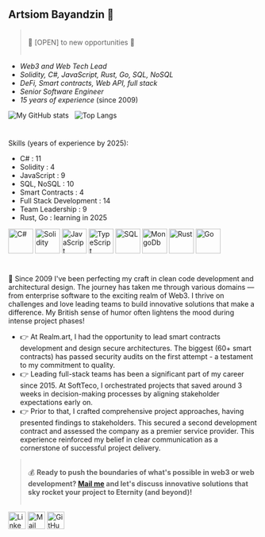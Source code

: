 ## Artsiom Bayandzin 🚀

> <br/> 🧨 [OPEN] to new opportunities 🧨 <br /> &nbsp;

- *Web3 and Web Tech Lead*
- *Solidity, C#, JavaScript, Rust, Go, SQL, NoSQL*
- *DeFi, Smart contracts, Web API, full stack*
- *Senior Software Engineer*
- *15 years of experience* (since 2009)

![My GitHub stats](https://github-readme-stats-private-five.vercel.app/api?username=artem-bayandin&show_icons=true&show=prs_merged_percentage&theme=gruvbox&rank_icon=github&include_all_commits=true&hide=issues,contribs&exclude_repo=github-readme-stats,github-readme-stats-private,anuraghazra.github.io)&nbsp;&nbsp;&nbsp;![Top Langs](https://github-readme-stats-private-five.vercel.app/api/top-langs/?username=artem-bayandin&layout=compact&exclude_repo=github-readme-stats,github-readme-stats-private,anuraghazra.github.io)

#

Skills (years of experience by 2025):
- C# : 11
- Solidity : 4
- JavaScript : 9
- SQL, NoSQL : 10
- Smart Contracts : 4
- Full Stack Development : 14
- Team Leadership : 9
- Rust, Go : learning in 2025

<img src="https://raw.githubusercontent.com/bablubambal/All_logo_and_pictures/1ac69ce5fbc389725f16f989fa53c62d6e1b4883/programming%20languages/c%23.svg" alt="C#" height="50" width="50" /> <img src="https://raw.githubusercontent.com/xandemon/developer-icons/refs/heads/main/icons/solidity.svg" alt="Solidity" height="50" width="50" style="background-color:rgba(255,255,255,.2)" /> <img src="https://raw.githubusercontent.com/bablubambal/All_logo_and_pictures/1ac69ce5fbc389725f16f989fa53c62d6e1b4883/programming%20languages/javascript.svg" alt="JavaScript" height="50" width="50" /> <img src="https://raw.githubusercontent.com/xandemon/developer-icons/refs/heads/main/icons/typescript.svg" alt="TypeScript" height="50" width="50" /> <img src="https://raw.githubusercontent.com/xandemon/developer-icons/refs/heads/main/icons/microsoft-sql-server.svg" alt="SQL" height="50" width="50" /> <img src="https://raw.githubusercontent.com/xandemon/developer-icons/refs/heads/main/icons/mongodb.svg" alt="MongoDb" height="50" width="50" /> <img src="https://raw.githubusercontent.com/bablubambal/All_logo_and_pictures/1ac69ce5fbc389725f16f989fa53c62d6e1b4883/programming%20languages/rust.svg" alt="Rust" height="50" width="50" style="background-color:rgba(255,255,255,.2)" /> <img src="https://raw.githubusercontent.com/bablubambal/All_logo_and_pictures/1ac69ce5fbc389725f16f989fa53c62d6e1b4883/programming%20languages/go.svg" alt="Go" height="50" width="50" />

#

🤌 Since 2009 I've been perfecting my craft in clean code development and architectural design. The journey has taken me through various domains — from enterprise software to the exciting realm of Web3. I thrive on challenges and love leading teams to build innovative solutions that make a difference. My British sense of humor often lightens the mood during intense project phases!

- 👉 At Realm.art, I had the opportunity to lead smart contracts development and design secure architectures. The biggest (60+ smart contracts) has passed security audits on the first attempt - a testament to my commitment to quality.
- 👉 Leading full-stack teams has been a significant part of my career since 2015. At SoftTeco, I orchestrated projects that saved around 3 weeks in decision-making processes by aligning stakeholder expectations early on.
- 👉 Prior to that, I crafted comprehensive project approaches, having presented findings to stakeholders. This secured a second development contract and assessed the company as a premier service provider. This experience reinforced my belief in clear communication as a cornerstone of successful project delivery.

> <br /> 💰 **Ready to push the boundaries of what's possible in web3 or web development? [Mail me][mail-to] and let's discuss innovative solutions that sky rocket your project to Eternity (and beyond)! <br /> &nbsp;**

[<img src="https://raw.githubusercontent.com/bablubambal/All_logo_and_pictures/refs/heads/main/social%20icons/linkedin.svg" alt="LinkedIn" height="35" width="35" />][linkedin]
[<img src="https://raw.githubusercontent.com/bablubambal/All_logo_and_pictures/refs/heads/main/social%20icons/email.svg" alt="Mail To" height="35" width="35" />][mail-to]
[<img src="https://raw.githubusercontent.com/bablubambal/All_logo_and_pictures/refs/heads/main/social%20icons/github.svg" alt="GitHub" height="35" width="35" />][github]




[github]: https://github.com/artem-bayandin
[book-a-call]: https://calendly.com/bayandin-artem/30min
[linkedin]: https://www.linkedin.com/in/artembayandin/
[mail-to]: mailto:bayandin.artem.official@gmail.com
[dev-icons-1]: https://github.com/xandemon/developer-icons
[dev-icons-2]: https://github.com/bablubambal/All_logo_and_pictures